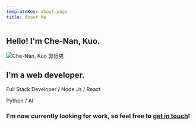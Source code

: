 ```yaml
---
templateKey: about-page
title: About Me
---
```

## Hello! I'm Che-Nan, Kuo.

![Che-Nan, Kuo 郭哲男](/img/img_7367_v1.jpg "Avatar")

## I'm a web developer.

Full Stack Developer / Node Js / React

Python / AI

### I'm now currently looking for work, so feel free to [get in touch](kuo77122@gmail.com)!
